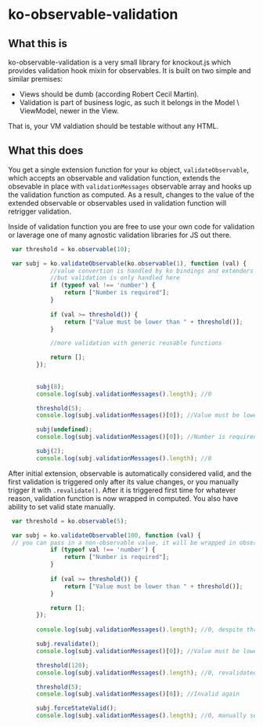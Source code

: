 # ko-observable-validation

## What this is
ko-observable-validation is a very small library for knockout.js which provides validation hook mixin for observables. 
It is built on two simple and similar premises:
- Views should be dumb (according Robert Cecil Martin).  
- Validation is part of business logic, as such it belongs in the Model \ ViewModel, newer in the View.

That is, your VM valdiation should be testable without any HTML.

## What this does
You get a single extension function for your `ko` object, `validateObservable`, which accepts an observable
and validation function, extends the obsevable in place with `validationMessages` observable array and hooks up the validation 
function as computed. As a result, changes to the value of the extended observable or observables used in validation
function will retrigger validation.

Inside of validation function you are free to use your own code for validation or laverage one of many agnostic validation libraries for JS out there.

```javascript
 var threshold = ko.observable(10);

 var subj = ko.validateObservable(ko.observable(1), function (val) {
            //value convertion is handled by ko bindings and extenders used in views,
            //but validation is only handled here
            if (typeof val !== 'number') {
                return ["Number is required"];
            }
            
            if (val >= threshold()) {
                return ["Value must be lower than " + threshold()];
            }

            //more validation with generic reusable functions

            return [];
        });
        
        
        subj(8);
        console.log(subj.validationMessages().length); //0

        threshold(5);
        console.log(subj.validationMessages()[0]); //Value must be lower than 5

        subj(undefined);
        console.log(subj.validationMessages()[0]); //Number is required

        subj(2);
        console.log(subj.validationMessages().length); //0
```  

After initial extension, observable is automatically considered valid, and the first validation is triggered only after its value changes, or you manually trigger it with `.revalidate()`. After it is triggered first time for whatever reason, validation function is now wrapped in computed. You also have ability to set valid state manually.

```javascript
 var threshold = ko.observable(5);

 var subj = ko.validateObservable(100, function (val) {  
 // you can pass in a non-observable value, it will be wrapped in observable
            if (typeof val !== 'number') {
                return ["Number is required"];
            }
            
            if (val >= threshold()) {
                return ["Value must be lower than " + threshold()];
            }

            return [];
        });
        
        console.log(subj.validationMessages().length); //0, despite threshold being exceeded

        subj.revalidate();
        console.log(subj.validationMessages()[0]); //Value must be lower than 5

        threshold(120);
        console.log(subj.validationMessages().length); //0, revalidated, as the validation functiion was wrapped in computed after first execution

        threshold(5);
        console.log(subj.validationMessages()[0]); //Invalid again

        subj.forceStateValid();
        console.log(subj.validationMessages().length); //0, manually set valid
``` 
